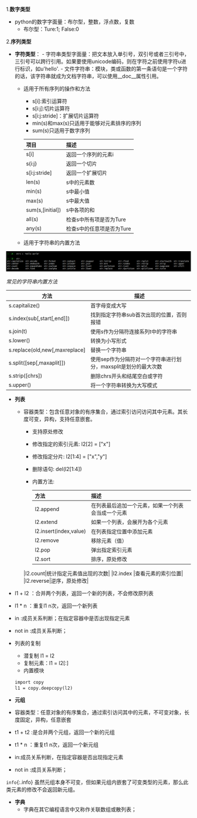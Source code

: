 
1.**数字类型**
- python的数字字面量：布尔型，整数，浮点数，复数
   - 布尔型：Ture:1; False:0
   
2.**序列类型**
- **字符类型**：
	  - 字符串类型字面量：把文本放入单引号，双引号或者三引号中，三引号可以跨行引用。如果要使用unicode编码，则在字符之前使用字符u进行标识，如u'hello'.
	  - 文件字符串：模块，类或函数的第一条语句是一个字符的话，该字符串就成为文档字符串，可以使用__doc__属性引用。
  - 适用于所有序列的操作和方法
	  - s[i]:索引运算符
	  - s[i:j]:切片运算符
	  - s[i:j:stride]：扩展切片运算符
	  - min(s)和max(s)只适用于能够对元素排序的序列
	  - sum(s)只适用于数字序列
	
	|项目|描述|
	|---|----|
	|s[i]|返回一个序列的元素i|
	|s{i:j}|返回一个切片|
	|s[i:j:stride]|返回一个扩展切片|
	|len(s)|s中的元素数|
	|min(s)|s中最小值|
	|max(s)|s中最大值|
	|sum(s,[initial])|s中各项的和|
	|all(s)|检查s中所有项是否为Ture|
	|any(s)|检查s中的任意项是否为Ture|

  - 适用于字符串的内置方法

![image](/image/py-str.png)

*常见的字符串内置方法*

|方法|描述|
|---|---|
|s.capitalize()|首字母变成大写|
|s.index(sub[,start[,end]])|找到指定字符串sub首次出现的位置，否则报错|
|s.join(t)|使用s作为分隔符连接系列t中的字符串|
|s.lower()|转换为小写形式|
|s.replace(old,new[,maxreplace]|替换一个字符串|
|s.split([sep[,maxaplit]])|使用sep作为分隔符对一个字符串进行划分，maxsplit是划分的最大次数|
|s.strip([chrs])|删除chrs开头和结尾空白或字符|
|s.upper()|将一个字符串转换为大写模式|

- **列表**
  - 容器类型：包含任意对象的有序集合，通过索引访问访问其中元素。其长度可变，异构，支持任意嵌套。
	- 支持原处修改
	- 修改指定的索引元素:
			l2[2] = ["x"] 
	- 修改指定分片:
			l2[1:4] = ["x","y"]
	- 删除语句:
			del(l2[1:4]) 
	- 内置方法:
		
		|方法|描述|
		|---|---|
		|l2.append|在列表最后追加一个元素，如果一个列表会当成一个元素|
		|l2.extend|如果一个列表，会展开为各个元素|
		|l2.insert(index,value)|在列表指定位置中添加元素|
		|l2.remove|移除元素（值）|
		|l2.pop|弹出指定索引元素|
		|l2.sort|排序，原处修改|
    |l2.count|统计指定元素值出现的次数|
		|l2.index |查看元素的索引位置|
		|l2.reverse|逆序，原处修改|

- l1 + l2 ：合并两个列表，返回一个新的列表，不会修改原列表
- l1 * n ：重复l1 n次，返回一个新列表
- in :成员关系判断；在指定容器中是否出现指定元素
- not in :成员关系判断；
- 列表的复制
	- 潜复制 l1 = l2
	- 复制元素：l1 = l2[:]
	- 内置模块
	
	```
	import copy
	l1 = copy.deepcopy(l2)
	```
- **元组**
- 容器类型：任意对象的有序集合，通过索引访问其中的元素，不可变对象，长度固定，异构，任意嵌套
- t1 + t2 :是合并两个元组，返回一个新的元组
- t1 * n ：重复t1 n次，返回一个新元组
- in:成员关系判断，在指定容器是否出现指定元素
- not in :成员关系判断；

`info`{:.info} 虽然元组本身不可变，但如果元组内嵌套了可变类型的元素，那么此类元素的修改不会返回新元组。

- **字典**
	- 字典在其它编程语言中又称作关联数组或散列表； 